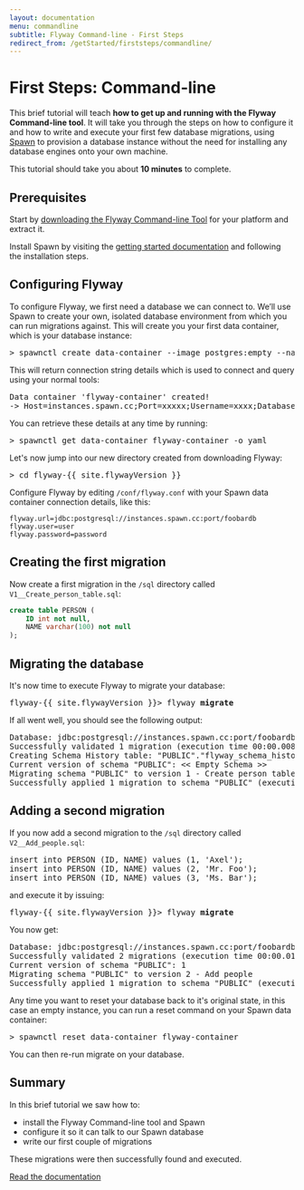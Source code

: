 ```yaml
---
layout: documentation
menu: commandline
subtitle: Flyway Command-line - First Steps
redirect_from: /getStarted/firststeps/commandline/
---
```

# First Steps: Command-line

This brief tutorial will teach **how to get up and running with the Flyway Command-line tool**. It will take you through the
steps on how to configure it and how to write and execute your first few database migrations, using <a href="spawn.cc">Spawn</a> to provision a database instance without the need for installing any database engines onto your own machine.

This tutorial should take you about **10 minutes** to complete.

## Prerequisites

Start by <a href="/download">downloading the Flyway Command-line Tool</a> for your platform and extract it.

Install Spawn by visiting the <a href="https://www.spawn.cc/docs/getting-started.html">getting started documentation</a> and following the installation steps.

## Configuring Flyway

To configure Flyway, we first need a database we can connect to. We’ll use Spawn to create your own, isolated database environment from which you can run migrations against. This will create you your first data container, which is your database instance:

<pre class="console"><span>&gt;</span> spawnctl create data-container --image postgres:empty --name flyway-container</pre>

This will return connection string details which is used to connect and query using your normal tools:

<pre class="console">Data container 'flyway-container' created!
-> Host=instances.spawn.cc;Port=xxxxx;Username=xxxx;Database=foobardb;Password=xxxxxxxxx</pre>

You can retrieve these details at any time by running:

<pre class="console"><span>&gt;</span> spawnctl get data-container flyway-container -o yaml</pre>

Let's now jump into our new directory created from downloading Flyway:

<pre class="console"><span>&gt;</span> cd flyway-{{ site.flywayVersion }}</pre>

Configure Flyway by editing `/conf/flyway.conf` with your Spawn data container connection details, like this:

```properties
flyway.url=jdbc:postgresql://instances.spawn.cc:port/foobardb
flyway.user=user
flyway.password=password
```

## Creating the first migration

Now create a first migration in the `/sql` directory called `V1__Create_person_table.sql`:

```sql
create table PERSON (
    ID int not null,
    NAME varchar(100) not null
);
```

## Migrating the database

It's now time to execute Flyway to migrate your database:

<pre class="console"><span>flyway-{{ site.flywayVersion }}&gt;</span> flyway <strong>migrate</strong></pre>

If all went well, you should see the following output:

<pre class="console">Database: jdbc:postgresql://instances.spawn.cc:port/foobardb (PostgreSQL 11.0)
Successfully validated 1 migration (execution time 00:00.008s)
Creating Schema History table: "PUBLIC"."flyway_schema_history"
Current version of schema "PUBLIC": << Empty Schema >>
Migrating schema "PUBLIC" to version 1 - Create person table
Successfully applied 1 migration to schema "PUBLIC" (execution time 00:00.033s)</pre>

## Adding a second migration

If you now add a second migration to the <code>/sql</code> directory called <code>V2__Add_people.sql</code>:

<pre class="prettyprint">insert into PERSON (ID, NAME) values (1, 'Axel');
insert into PERSON (ID, NAME) values (2, 'Mr. Foo');
insert into PERSON (ID, NAME) values (3, 'Ms. Bar');</pre>

and execute it by issuing:

<pre class="console"><span>flyway-{{ site.flywayVersion }}&gt;</span> flyway <strong>migrate</strong></pre>

You now get:

<pre class="console">Database: jdbc:postgresql://instances.spawn.cc:port/foobardb (PostgreSQL 11.0)
Successfully validated 2 migrations (execution time 00:00.018s)
Current version of schema "PUBLIC": 1
Migrating schema "PUBLIC" to version 2 - Add people
Successfully applied 1 migration to schema "PUBLIC" (execution time 00:00.016s)</pre>

Any time you want to reset your database back to it's original state, in this case an empty instance, you can run a reset command on your Spawn data container:

<pre class="console"><span>&gt;</span> spawnctl reset data-container flyway-container</pre>

You can then re-run migrate on your database.

## Summary

In this brief tutorial we saw how to:
- install the Flyway Command-line tool and Spawn
- configure it so it can talk to our Spawn database
- write our first couple of migrations

These migrations were then successfully found and executed.

<p class="next-steps">
    <a class="btn btn-primary" href="/documentation/usage/commandline">Read the documentation <i class="fa fa-arrow-right"></i></a>
</p>